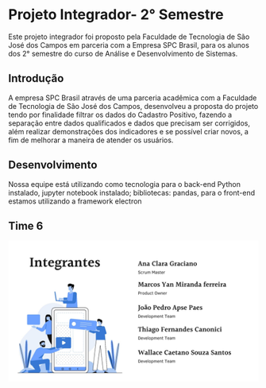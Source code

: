 # Projeto Integrador- 2° Semestre
Este projeto integrador foi proposto pela Faculdade de Tecnologia de São José dos Campos em parceria com a Empresa SPC Brasil, para os alunos dos 2° semestre do curso de Análise e Desenvolvimento de Sistemas.

## **Introdução**

A empresa SPC Brasil através de uma parceria acadêmica com a Faculdade de Tecnologia de São José dos Campos, desenvolveu a proposta do projeto tendo por finalidade filtrar os dados do Cadastro Positivo, fazendo a separação entre dados qualificados e dados que precisam ser corrigidos, além realizar demonstrações dos indicadores e se possível criar novos, a fim de melhorar a maneira de atender os usuários.

## **Desenvolvimento**

Nossa equipe está utilizando como tecnologia para o back-end Python instalado, jupyter notebook instalado; bibliotecas: pandas, para o front-end estamos utilizando a framework electron

## **Time 6**
![Integrantes](https://github.com/equipespc/SPC_Fatec_G6/blob/master/Sprint2_time6.jpg)


